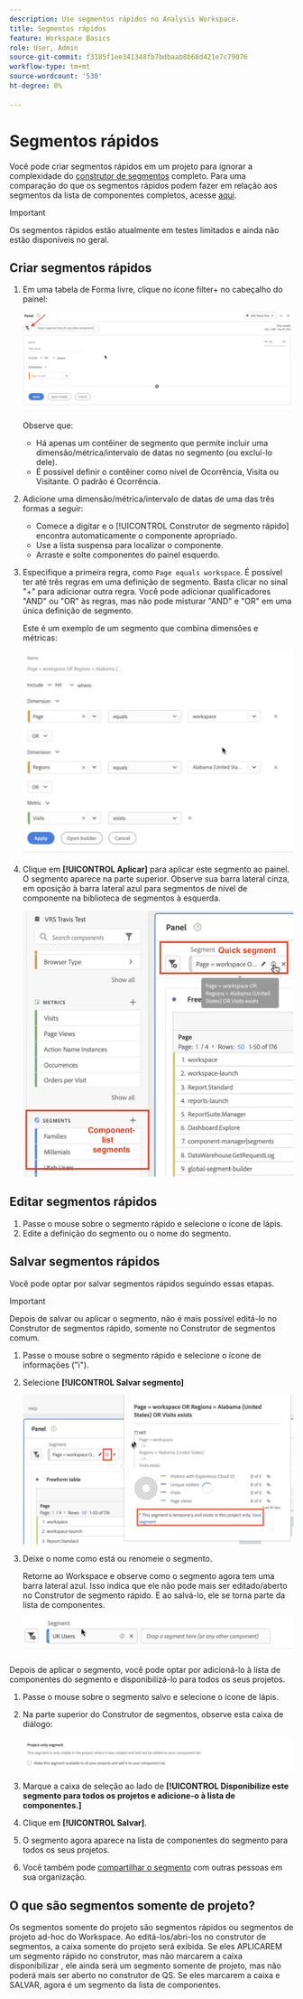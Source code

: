 ```yaml
---
description: Use segmentos rápidos no Analysis Workspace.
title: Segmentos rápidos
feature: Workspace Basics
role: User, Admin
source-git-commit: f3185f1ee341348fb7bdbaab8b68d421e7c79076
workflow-type: tm+mt
source-wordcount: '530'
ht-degree: 0%

---
```



# Segmentos rápidos

Você pode criar segmentos rápidos em um projeto para ignorar a complexidade do [construtor de segmentos](/help/components/segmentation/segmentation-workflow/seg-build.md) completo. Para uma comparação do que os segmentos rápidos podem fazer em relação aos segmentos da lista de componentes completos, acesse [aqui](/help/analyze/analysis-workspace/components/segments/t-freeform-project-segment.md).

>[!IMPORTANT]
> Os segmentos rápidos estão atualmente em testes limitados e ainda não estão disponíveis no geral.

## Criar segmentos rápidos

1. Em uma tabela de Forma livre, clique no ícone filter+ no cabeçalho do painel:

   ![](assets/quick-seg1.png)

   Observe que:

   - Há apenas um contêiner de segmento que permite incluir uma dimensão/métrica/intervalo de datas no segmento (ou excluí-lo dele).
   - É possível definir o contêiner como nível de Ocorrência, Visita ou Visitante. O padrão é Ocorrência.

1. Adicione uma dimensão/métrica/intervalo de datas de uma das três formas a seguir:

   - Comece a digitar e o [!UICONTROL Construtor de segmento rápido] encontra automaticamente o componente apropriado.
   - Use a lista suspensa para localizar o componente.
   - Arraste e solte componentes do painel esquerdo.

1. Especifique a primeira regra, como `Page equals workspace`. É possível ter até três regras em uma definição de segmento. Basta clicar no sinal &quot;+&quot; para adicionar outra regra. Você pode adicionar qualificadores &quot;AND&quot; ou &quot;OR&quot; às regras, mas não pode misturar &quot;AND&quot; e &quot;OR&quot; em uma única definição de segmento.

   Este é um exemplo de um segmento que combina dimensões e métricas:

   ![](assets/quick-seg2.png)

1. Clique em **[!UICONTROL Aplicar]** para aplicar este segmento ao painel.
O segmento aparece na parte superior. Observe sua barra lateral cinza, em oposição à barra lateral azul para segmentos de nível de componente na biblioteca de segmentos à esquerda.

   ![](assets/quick-seg3.png)

## Editar segmentos rápidos

1. Passe o mouse sobre o segmento rápido e selecione o ícone de lápis.
1. Edite a definição do segmento ou o nome do segmento.

## Salvar segmentos rápidos

Você pode optar por salvar segmentos rápidos seguindo essas etapas.

>[!IMPORTANT]
>Depois de salvar ou aplicar o segmento, não é mais possível editá-lo no Construtor de segmentos rápido, somente no Construtor de segmentos comum.

1. Passe o mouse sobre o segmento rápido e selecione o ícone de informações (&quot;i&quot;).
1. Selecione **[!UICONTROL Salvar segmento]**

   ![](assets/save-quick-seg.png)

1. Deixe o nome como está ou renomeie o segmento.

   Retorne ao Workspace e observe como o segmento agora tem uma barra lateral azul. Isso indica que ele não pode mais ser editado/aberto no Construtor de segmento rápido. E ao salvá-lo, ele se torna parte da lista de componentes.

   ![](assets/quick-seg4.png)

Depois de aplicar o segmento, você pode optar por adicioná-lo à lista de componentes do segmento e disponibilizá-lo para todos os seus projetos.

1. Passe o mouse sobre o segmento salvo e selecione o ícone de lápis.

1. Na parte superior do Construtor de segmentos, observe esta caixa de diálogo:

   ![](assets/project-only.png)

1. Marque a caixa de seleção ao lado de **[!UICONTROL Disponibilize este segmento para todos os projetos e adicione-o à lista de componentes.]**
1. Clique em **[!UICONTROL Salvar]**.
1. O segmento agora aparece na lista de componentes do segmento para todos os seus projetos.
1. Você também pode [compartilhar o segmento](/help/components/segmentation/segmentation-workflow/t-seg-share.md) com outras pessoas em sua organização.

## O que são segmentos somente de projeto?

Os segmentos somente do projeto são segmentos rápidos ou segmentos de projeto ad-hoc do Workspace. Ao editá-los/abri-los no construtor de segmentos, a caixa somente do projeto será exibida. Se eles APLICAREM um segmento rápido no construtor, mas não marcarem a caixa disponibilizar , ele ainda será um segmento somente de projeto, mas não poderá mais ser aberto no construtor de QS. Se eles marcarem a caixa e SALVAR, agora é um segmento da lista de componentes.